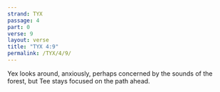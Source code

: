 ```yaml
---
strand: TYX
passage: 4
part: 0
verse: 9
layout: verse
title: "TYX 4:9"
permalink: /TYX/4/9/
---
```

Yex looks around, anxiously, perhaps concerned by the sounds of the forest, but Tee stays focused on the path ahead.
